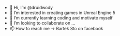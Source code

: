 - 👋 Hi, I’m @druidwody
- 👀 I’m interested in creating games in Unreal Engine 5
- 🌱 I’m currently learning coding and motivate myself
- 💞️ I’m looking to collaborate on ...
- 📫 How to reach me -> Bartek Sto on facebook

<!---
druidwody/druidwody is a ✨ special ✨ repository because its `README.md` (this file) appears on your GitHub profile.
You can click the Preview link to take a look at your changes.
--->
